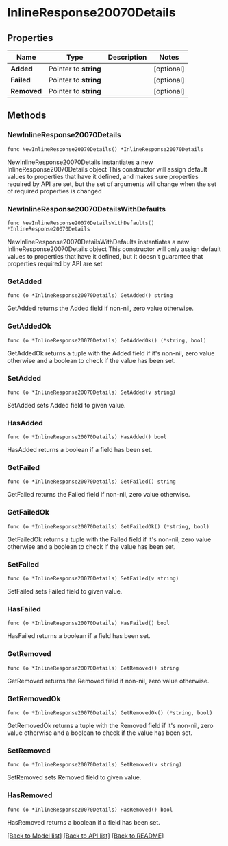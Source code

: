 # InlineResponse20070Details

## Properties

Name | Type | Description | Notes
------------ | ------------- | ------------- | -------------
**Added** | Pointer to **string** |  | [optional] 
**Failed** | Pointer to **string** |  | [optional] 
**Removed** | Pointer to **string** |  | [optional] 

## Methods

### NewInlineResponse20070Details

`func NewInlineResponse20070Details() *InlineResponse20070Details`

NewInlineResponse20070Details instantiates a new InlineResponse20070Details object
This constructor will assign default values to properties that have it defined,
and makes sure properties required by API are set, but the set of arguments
will change when the set of required properties is changed

### NewInlineResponse20070DetailsWithDefaults

`func NewInlineResponse20070DetailsWithDefaults() *InlineResponse20070Details`

NewInlineResponse20070DetailsWithDefaults instantiates a new InlineResponse20070Details object
This constructor will only assign default values to properties that have it defined,
but it doesn't guarantee that properties required by API are set

### GetAdded

`func (o *InlineResponse20070Details) GetAdded() string`

GetAdded returns the Added field if non-nil, zero value otherwise.

### GetAddedOk

`func (o *InlineResponse20070Details) GetAddedOk() (*string, bool)`

GetAddedOk returns a tuple with the Added field if it's non-nil, zero value otherwise
and a boolean to check if the value has been set.

### SetAdded

`func (o *InlineResponse20070Details) SetAdded(v string)`

SetAdded sets Added field to given value.

### HasAdded

`func (o *InlineResponse20070Details) HasAdded() bool`

HasAdded returns a boolean if a field has been set.

### GetFailed

`func (o *InlineResponse20070Details) GetFailed() string`

GetFailed returns the Failed field if non-nil, zero value otherwise.

### GetFailedOk

`func (o *InlineResponse20070Details) GetFailedOk() (*string, bool)`

GetFailedOk returns a tuple with the Failed field if it's non-nil, zero value otherwise
and a boolean to check if the value has been set.

### SetFailed

`func (o *InlineResponse20070Details) SetFailed(v string)`

SetFailed sets Failed field to given value.

### HasFailed

`func (o *InlineResponse20070Details) HasFailed() bool`

HasFailed returns a boolean if a field has been set.

### GetRemoved

`func (o *InlineResponse20070Details) GetRemoved() string`

GetRemoved returns the Removed field if non-nil, zero value otherwise.

### GetRemovedOk

`func (o *InlineResponse20070Details) GetRemovedOk() (*string, bool)`

GetRemovedOk returns a tuple with the Removed field if it's non-nil, zero value otherwise
and a boolean to check if the value has been set.

### SetRemoved

`func (o *InlineResponse20070Details) SetRemoved(v string)`

SetRemoved sets Removed field to given value.

### HasRemoved

`func (o *InlineResponse20070Details) HasRemoved() bool`

HasRemoved returns a boolean if a field has been set.


[[Back to Model list]](../README.md#documentation-for-models) [[Back to API list]](../README.md#documentation-for-api-endpoints) [[Back to README]](../README.md)


